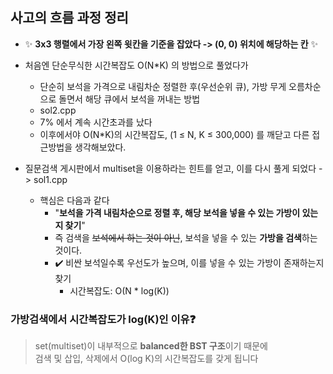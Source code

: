 ## 사고의 흐름 과정 정리

* ✨ **3x3 행렬에서 가장 왼쪽 윗칸을 기준을 잡았다 -> (0, 0) 위치에 해당하는 칸** ✨

* 처음엔 단순무식한 시간복잡도 O(N*K) 의 방법으로 풀었다가
  * 단순히 보석을 가격으로 내림차순 정렬한 후(우선순위 큐), 가방 무게 오름차순으로 돌면서 해당 큐에서 보석을 꺼내는 방법
  * sol2.cpp
  * 7% 에서 계속 시간초과를 났다
  * 이후에서야 O(N*K)의 시간복잡도,  (1 ≤ N, K ≤ 300,000) 를 깨닫고 다른 접근방법을 생각해보았다.


* 질문검색 게시판에서 multiset을 이용하라는 힌트를 얻고, 이를 다시 풀게 되었다 -> sol1.cpp
  * 핵심은 다음과 같다
    * "**보석을 가격 내림차순으로 정렬 후, 해당 보석을 넣을 수 있는 가방이 있는지 찾기**"
    * 즉 검색을 ~~보석에서 하는 것이 아닌~~, 보석을 넣을 수 있는 **가방을 검색**하는 것이다.
    * ✔️ 비싼 보석일수록 우선도가 높으며, 이를 넣을 수 있는 가방이 존재하는지 찾기
      * 시간복잡도: O(N * log(K))


### 가방검색에서 시간복잡도가 log(K)인 이유❓

> set(multiset)이 내부적으로 **balanced한 BST 구조**이기 때문에   
> 검색 및 삽입, 삭제에서 O(log K)의 시간복잡도를 갖게 됩니다